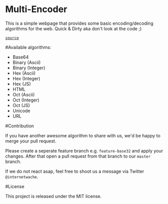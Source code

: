 Multi-Encoder
==================

This is a simple webpage that provides some basic encoding/decoding algorithms for the web. Quick & Dirty aka don't look at the code ;)

 [`source`](https://github.com/internetwache/multi-encoder)

#Available algorithms:

- Base64
- Binary (Ascii)
- Binary (Integer)
- Hex (Ascii)
- Hex (Integer)
- Hex (JS)
- HTML
- Oct (Ascii)
- Oct (Integer)
- Oct (JS)
- Unicode
- URL

#Contribution

If you have another awesome algorithm to share with us, we'd be happy to merge your pull request. 

Please create a seperate feature branch e.g. ```feature-base32``` and apply your changes. After that open a pull request from that branch to our ```master``` branch. 

If we do not react asap, feel free to shoot us a message via Twitter ```@internetwache```. 

#License

This project is released under the MIT license.
